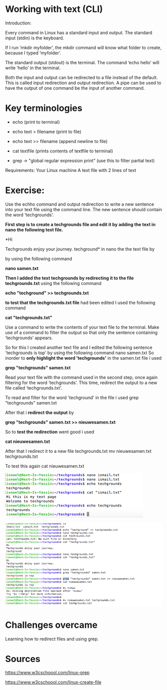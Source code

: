 # Working with text (CLI)

Introduction:

Every command in Linux has a standard input and output.
The standard input (stdin) is the keyboard. 

If I run ‘mkdir myfolder’, the mkdir command will know what folder to create, because I typed ‘myfolder’.

The standard output (stdout) is the terminal. The command ‘echo hello’ will write ‘hello’ in the terminal.

Both the input and output can be redirected to a file instead of the default. This is called input redirection and output redirection. 
A pipe can be used to have the output of one command be the input of another command.

# Key terminologies

- echo (print to terminal)

- echo text > filename (print to file)

- echo text >> filename (append newline to file)

- cat textfile (prints contents of textfile to terminal)

- grep -> "global regular expression print" (use this to filter partial text)

Requirements:
Your Linux machine
A text file with 2 lines of text

# Exercise:
Use the echho command and output redirection to write a new sentence into your text file using the command line. The new sentence should contain the word ‘techgrounds’. 

**First step is to create a techgrounds file and edit it by adding the text in nano the following text file.**

*Hi

Techgrounds enjoy your journey.
techground*
in nano the  the text file by

by using the following command

**nano samen.txt**

**Then I added the text techgrounds by redirecting it to the file techgrounds.txt** using the following command

**echo "techground" >> techgrounds.txt**

**to test that the techgrounds.txt file** had been edited I used the following command

**cat "techgrounds.txt"**




Use a command to write the contents of your text file to the terminal. Make use of a command to filter the output so that only the sentence containing ‘techgrounds’ appears.


So for this I created another text file and I edited the following sentence 'techgrounds is top' by using the following command
nano samen.txt
So inorder to **only highlight the word 'techgrounds'** in the samen.txt file i used 

**grep "techgrounds" samen.txt**


Read your text file with the command used in the second step, once again filtering for the word ‘techgrounds’. This time, redirect the output to a new file called ‘techgrounds.txt’.

To read and filter for the word 'techground' in the file i used 
grep "techgrounds" samen.txt

After that i **redirect the output** by 

**grep "techgrounds" samen.txt >> nieuwesamen.txt**

So to **test the redirection** went good i used

**cat nieuwesamen.txt**


After that I redirect it to a new file techgrounds.txt
mv nieuwesamen.txt techgrounds.txt

To test this again
cat nieuwesamen.txt


![echo techgrounds](https://github.com/yismailmo/TechGrounds-cloud8-cloud8-yismailmo/blob/main/00_includes/techgrounds%20echo.png)


![echo techgrounds](https://github.com/yismailmo/TechGrounds-cloud8-cloud8-yismailmo/blob/main/00_includes/techgrounds%20output.png)

# Challenges overcame

Learning how to redirect files and using grep.

# Sources

https://www.w3cschoool.com/linux-grep

https://www.w3cschoool.com/linux-create-file
